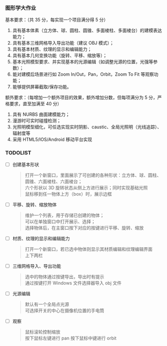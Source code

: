 ### 图形学大作业

基本要求：（共 35 分，每实现一个项目满分得 5 分）

1. 具有基本体素（立方体、球、圆柱、圆锥、多面棱柱、多面棱台）的建模表达能力；
2. 具有基本三维网格导入导出功能（建议 OBJ 模式）；
3. 具有基本材质、纹理的显示和编辑能力；
4. 具有基本几何变换功能（旋转、平移、缩放等）；
5. 基本光照模型要求、并实现基本的光源编辑（如调整光源的位置，光强等参数）；
6. 能对建模后场景进行如 Zoom In/Out，Pan，Orbit，Zoom To Fit 等观察功能；
7. 能够提供屏幕截取/保存功能。

额外要求：（每增加一个额外项目的效果，额外增加分数，但每项满分为 5 分，严格要求，直至加满至 40 分）

1. 具有 NURBS 曲面建模能力；
2. 漫游时可实时碰撞检测；
3. 光照明模型细化，可任选实现实时阴影、caustic、全局光照明（光线追踪）、辐射度等
4. 采用 HTML5/IOS/Android 移动平台实现

### TODOLIST
- [ ] 创建基本形状
  > 打开一个新窗口，里面展示了可创建的各种形状：立方体、球、圆柱、圆锥、六面棱柱、六面棱台；  
  > 六个形状以 3D 旋转状态从侧上方进行展示；同时实现基础光照  
  > 鼠标移到任一物体上方（box）时，展示边框
- [ ] 平移、旋转、缩放物体
  > 维护一个列表，用于存储已创建的物体；  
  > 可以在单独窗口中打开展示、选择；  
  > 选择物体后，在主窗口按下对应的按键进行平移、旋转、缩放
- [ ] 材质、纹理的显示和编辑能力
  > 打开一个新窗口，若已选中物体则显示其材质编辑和纹理编辑界面  
  > 上下两栏
- [ ] 三维网格导入、导出功能 
  > 选中的物体通过按键导出，导出时有提示  
  > 通过按键打开 Windows 文件选择器导入 obj 文件
- [ ] 光源编辑
  > 默认有一个全局点光源  
  > 可选择开关的中心在摄像机位置的手电筒
- [ ] 观察
  > 鼠标滚轮控制缩放  
  > 按下鼠标左键进行 pan
  > 按下鼠标中键进行 orbit